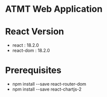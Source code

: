 # ATMT Web Application

# React Version
- react : 18.2.0
- react-dom : 18.2.0

# Prerequisites
 - npm install --save react-router-dom
 - npm install --save react-chartjs-2